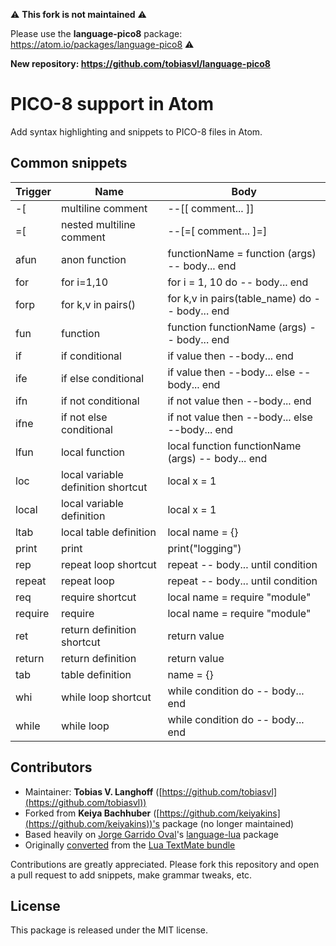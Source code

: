 :warning: __This fork is not maintained__ :warning:

Please use the __language-pico8__ package: https://atom.io/packages/language-pico8 :warning:

__New repository: https://github.com/tobiasvl/language-pico8__

PICO-8 support in Atom
======================

Add syntax highlighting and snippets to PICO-8 files in Atom.

Common snippets
---------------

| Trigger       | Name                     | Body                 |
| ------------- |--------------------------| ---------------------|
| -[            | multiline comment        | --[[ comment... ]]   |
| =[            | nested multiline comment | --[=[ comment... ]=] |
| afun          | anon function            | functionName = function (args) -- body... end |
| for           | for i=1,10               | for i = 1, 10 do -- body... end |
| forp          | for k,v in pairs()       | for k,v in pairs(table_name) do -- body... end |
| fun           | function                 | function functionName (args) -- body... end |
| if            | if conditional           | if value then --body... end |
| ife           | if else conditional      | if value then --body... else --body... end |
| ifn           | if not conditional       | if not value then --body... end |
| ifne          | if not else conditional  | if not value then --body... else --body... end |
| lfun          | local function           | local function functionName (args) -- body... end |
| loc           | local variable definition shortcut | local x = 1 |
| local         | local variable definition | local x = 1 |
| ltab          | local table definition   | local name = {}      |
| print         | print                    | print("logging")     |
| rep           | repeat loop shortcut     | repeat -- body... until condition |
| repeat        | repeat loop              | repeat -- body... until condition |
| req           | require shortcut         | local name = require "module" |
| require       | require                  | local name = require "module" |
| ret           | return definition shortcut | return value       |
| return        | return definition        | return value         |
| tab           | table definition         | name = {}            |
| whi           | while loop shortcut      | while condition do -- body... end |
| while         | while loop               | while condition do -- body... end |


Contributors
------------

* Maintainer: __Tobias V. Langhoff__ ([https://github.com/tobiasvl](https://github.com/tobiasvl))
* Forked from __Keiya Bachhuber__ ([https://github.com/keiyakins](https://github.com/keiyakins))'s package (no longer maintained)
* Based heavily on [Jorge Garrido Oval](https://github.com/FireZenk)'s [language-lua](https://github.com/FireZenk/language-lua) package
* Originally [converted](http://atom.io/docs/latest/converting-a-text-mate-bundle) from the [Lua TextMate bundle](https://github.com/textmate/lua.tmbundle)

Contributions are greatly appreciated. Please fork this repository and open a
pull request to add snippets, make grammar tweaks, etc.

License
------

This package is released under the MIT license.
